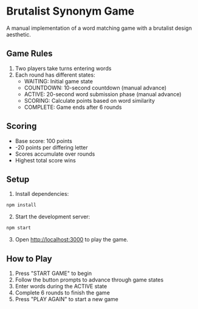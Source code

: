 # Brutalist Synonym Game

A manual implementation of a word matching game with a brutalist design aesthetic.

## Game Rules

1. Two players take turns entering words
2. Each round has different states:
   - WAITING: Initial game state
   - COUNTDOWN: 10-second countdown (manual advance)
   - ACTIVE: 20-second word submission phase (manual advance)
   - SCORING: Calculate points based on word similarity
   - COMPLETE: Game ends after 6 rounds

## Scoring

- Base score: 100 points
- -20 points per differing letter
- Scores accumulate over rounds
- Highest total score wins

## Setup

1. Install dependencies:
```bash
npm install
```

2. Start the development server:
```bash
npm start
```

3. Open [http://localhost:3000](http://localhost:3000) to play the game.

## How to Play

1. Press "START GAME" to begin
2. Follow the button prompts to advance through game states
3. Enter words during the ACTIVE state
4. Complete 6 rounds to finish the game
5. Press "PLAY AGAIN" to start a new game
